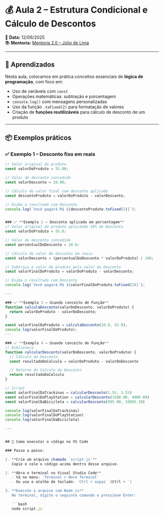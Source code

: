 # 💰 Aula 2 – Estrutura Condicional e Cálculo de Descontos

📅 **Data:** 12/06/2025  
📚 **Mentoria:** [Mentoria 2.0 – Júlio de Lima](https://mentoria.juliodelima.com.br/)

---

## 🧠 Aprendizados

Nesta aula, colocamos em prática conceitos essenciais de **lógica de programação**, com foco em:

- Uso de variáveis com `const`
- Operações matemáticas: subtração e porcentagem
- `console.log()` com mensagens personalizadas
- Uso da função `.toFixed(2)` para formatação de valores
- Criação de **funções reutilizáveis** para cálculo de desconto de um produto

---

## 📦 Exemplos práticos

### ✅ Exemplo 1 – Desconto fixo em reais

```javascript
// Valor original do produto
const valorDoProduto = 55.00;

// Valor do desconto concedido
const valorDesconto = 10.00;

// Cálculo do valor final com desconto aplicado
const descontoProduto = valorDoProduto - valorDesconto;

// Exiba o resultado com Desconto
console.log(`Você pagará R$ ${descontoProduto.toFixed(2)}`);


### ✅ **Exemplo 2 – Desconto aplicado em porcentagem**
// Valor original do produto aplicando 10% de Desconto
const valorDoProduto = 55.0;

// Valor do desconto concedido
const percentualDoDesconto = 10.0;

// Cálculo do valor do desconto em reais
const valorDesconto = (percentualDoDesconto * valorDoProduto) / 100;

// Subtraia o valor do produto pelo valor do Desconto
const valorFinalDoProduto = valorDoProduto - valorDesconto;

// Exiba o resultado com Desconto
console.log(`Você pagará R$ ${valorFinalDoProduto.toFixed(2)}`);

---

### ✅ **Exemplo 3 – Usando conceito de Função**
function calculaDesconto(valorDoDesconto, valorDoProduto) {
  return valorDoProduto - valorDoDesconto;
}

const valorFinalDoProduto = calculaDesconto(10.0, 55.0);
console.log(valorFinalDoProduto);
---

### ✅ **Exemplo 4 – Usando conceito de Função**
// Biblioteca
function calcularDesconto(valorDoDesconto, valorDoProduto) {
  // Cálculo do Desconto
  const resultadoDoCalculo = valorDoProduto - valorDoDesconto

  // Retorno do Calculo do Desconto
  return resultadoDoCalculo
}

// Script
const valorFinalDaTrackinas = calcularDesconto(1.55, 3.55)
const valorFinalDoPlayStation = calcularDesconto(1500.00, 4000.00)
const valorFinalDaBicicleta = calcularDesconto(995.00, 19995.38)

console.log(valorFinalDaTrackinas)
console.log(valorFinalDoPlayStation)
console.log(valorFinalDaBicicleta)

---


## 🧪 Como executar o código no VS Code

### Passo a passo:

1. **Crie um arquivo chamado `script.js`**  
   Copie e cole o código acima dentro desse arquivo.

2. **Abra o terminal no Visual Studio Code**  
   - Vá no menu: `Terminal > Novo Terminal`  
   - Ou use o atalho de teclado: `Ctrl + aspas` (Ctrl + `)

3. **Execute o arquivo com Node.js**  
   No terminal, digite o seguinte comando e pressione Enter:

   ```bash
   node script.js


